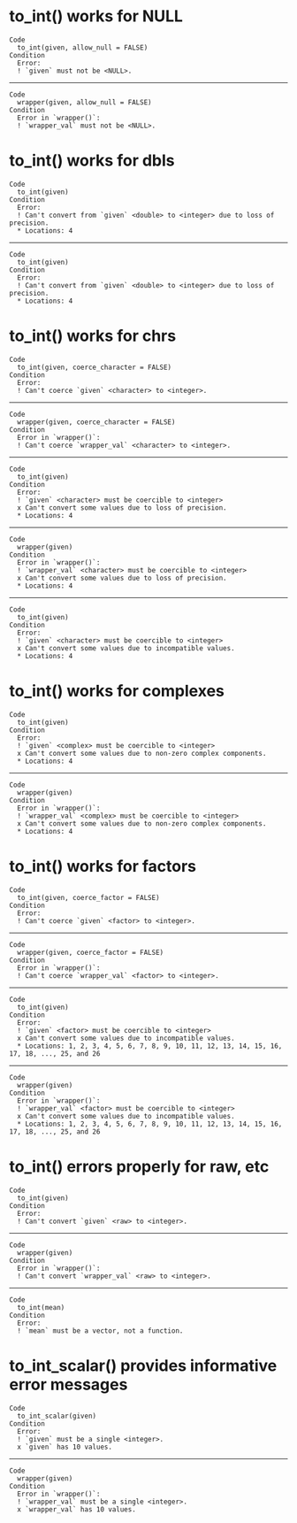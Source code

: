 # to_int() works for NULL

    Code
      to_int(given, allow_null = FALSE)
    Condition
      Error:
      ! `given` must not be <NULL>.

---

    Code
      wrapper(given, allow_null = FALSE)
    Condition
      Error in `wrapper()`:
      ! `wrapper_val` must not be <NULL>.

# to_int() works for dbls

    Code
      to_int(given)
    Condition
      Error:
      ! Can't convert from `given` <double> to <integer> due to loss of precision.
      * Locations: 4

---

    Code
      to_int(given)
    Condition
      Error:
      ! Can't convert from `given` <double> to <integer> due to loss of precision.
      * Locations: 4

# to_int() works for chrs

    Code
      to_int(given, coerce_character = FALSE)
    Condition
      Error:
      ! Can't coerce `given` <character> to <integer>.

---

    Code
      wrapper(given, coerce_character = FALSE)
    Condition
      Error in `wrapper()`:
      ! Can't coerce `wrapper_val` <character> to <integer>.

---

    Code
      to_int(given)
    Condition
      Error:
      ! `given` <character> must be coercible to <integer>
      x Can't convert some values due to loss of precision.
      * Locations: 4

---

    Code
      wrapper(given)
    Condition
      Error in `wrapper()`:
      ! `wrapper_val` <character> must be coercible to <integer>
      x Can't convert some values due to loss of precision.
      * Locations: 4

---

    Code
      to_int(given)
    Condition
      Error:
      ! `given` <character> must be coercible to <integer>
      x Can't convert some values due to incompatible values.
      * Locations: 4

# to_int() works for complexes

    Code
      to_int(given)
    Condition
      Error:
      ! `given` <complex> must be coercible to <integer>
      x Can't convert some values due to non-zero complex components.
      * Locations: 4

---

    Code
      wrapper(given)
    Condition
      Error in `wrapper()`:
      ! `wrapper_val` <complex> must be coercible to <integer>
      x Can't convert some values due to non-zero complex components.
      * Locations: 4

# to_int() works for factors

    Code
      to_int(given, coerce_factor = FALSE)
    Condition
      Error:
      ! Can't coerce `given` <factor> to <integer>.

---

    Code
      wrapper(given, coerce_factor = FALSE)
    Condition
      Error in `wrapper()`:
      ! Can't coerce `wrapper_val` <factor> to <integer>.

---

    Code
      to_int(given)
    Condition
      Error:
      ! `given` <factor> must be coercible to <integer>
      x Can't convert some values due to incompatible values.
      * Locations: 1, 2, 3, 4, 5, 6, 7, 8, 9, 10, 11, 12, 13, 14, 15, 16, 17, 18, ..., 25, and 26

---

    Code
      wrapper(given)
    Condition
      Error in `wrapper()`:
      ! `wrapper_val` <factor> must be coercible to <integer>
      x Can't convert some values due to incompatible values.
      * Locations: 1, 2, 3, 4, 5, 6, 7, 8, 9, 10, 11, 12, 13, 14, 15, 16, 17, 18, ..., 25, and 26

# to_int() errors properly for raw, etc

    Code
      to_int(given)
    Condition
      Error:
      ! Can't convert `given` <raw> to <integer>.

---

    Code
      wrapper(given)
    Condition
      Error in `wrapper()`:
      ! Can't convert `wrapper_val` <raw> to <integer>.

---

    Code
      to_int(mean)
    Condition
      Error:
      ! `mean` must be a vector, not a function.

# to_int_scalar() provides informative error messages

    Code
      to_int_scalar(given)
    Condition
      Error:
      ! `given` must be a single <integer>.
      x `given` has 10 values.

---

    Code
      wrapper(given)
    Condition
      Error in `wrapper()`:
      ! `wrapper_val` must be a single <integer>.
      x `wrapper_val` has 10 values.

